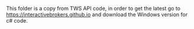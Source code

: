 This folder is a copy from TWS API code, in order to get the latest go to https://interactivebrokers.github.io and download the Windows version for c# code.
